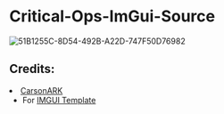 # Critical-Ops-ImGui-Source

![51B1255C-8D54-492B-A22D-747F50D76982](https://github.com/Nobody3604/Critical-Ops-ImGui-Source/assets/128010085/f6b857f4-7e41-495f-8fcc-d3a476ef8511)


## Credits:
<li><a href="https://github.com/CarsonARK">CarsonARK</a>
<ul dir="auto">
<li>For <a href="https://github.com/CarsonARK/TheosModMenuTemplate">IMGUI Template</a></li>
</li>
  </ul>
